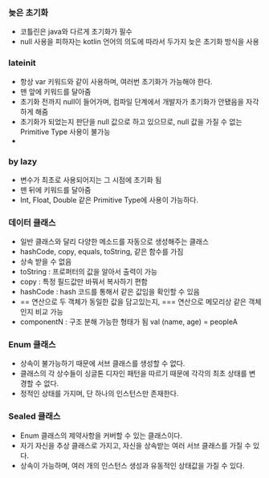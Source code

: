 

### 늦은 초기화
- 코틀린은 java와 다르게 초기화가 필수
- null 사용을 피하자는 kotlin 언어의 의도에 따라서 두가지 늦은 초기화 방식을 사용

### lateinit
- 항상 var 키워드와 같이 사용하며, 여러번 초기화가 가능해야 한다.
- 맨 앞에 키워드를 달아줌
- 초기화 전까지 null이 들어가며, 컴파일 단계에서 개발자가 초기화가 안됐음을 자각하게 해줌
- 초기화가 되었는지 판단을 null 값으로 하고 있으므로, null 값을 가질 수 없는 Primitive Type 사용이 불가능
- 
### by lazy
- 변수가 최초로 사용되어지는 그 시점에 초기화 됨
- 맨 뒤에 키워드를 달아줌
- Int, Float, Double 같은 Primitive Type에 사용이 가능하다.

### 데이터 클래스
- 일반 클래스와 달리 다양한 메소드를 자동으로 생성해주는 클래스
- hashCode, copy, equals, toString, 같은 함수를 가짐 
- 상속 받을 수 없음
- toString : 프로퍼터의 값을 알아서 출력이 가능
- copy : 특정 필드값만 바꿔서 복사하기 편함
- hashCode : hash 코드를 통해서 같은 값임을 확인할 수 있음
- == 연산으로 두 객체가 동일한 값을 담고있는지, === 연산으로 메모리상 같은 객체인지 비교 가능
- componentN : 구조 분해 가능한 형태가 됨 val (name, age) = peopleA

### Enum 클래스
- 상속이 불가능하기 때문에 서브 클래스를 생성할 수 없다.
- 클래스의 각 상수들이 싱글톤 디자인 패턴을 따르기 때문에 각각의 최초 상태를 변경할 수 없다.
- 정적인 상태를 가지며, 단 하나의 인스턴스만 존재한다.

### Sealed 클래스
- Enum 클래스의 제약사항을 커버할 수 있는 클래스이다.
- 자기 자신을 추상 클래스로 가지고, 자신을 상속받는 여러 서브 클래스를 가질 수 있다.
- 상속이 가능하며, 여러 개의 인스턴스 생성과 유동적인 상태값을 가질 수 있다.